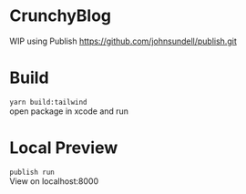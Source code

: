 # CrunchyBlog

WIP using Publish https://github.com/johnsundell/publish.git

# Build
`yarn build:tailwind` \
open package in xcode and run

# Local Preview
`publish run` \
View on localhost:8000
